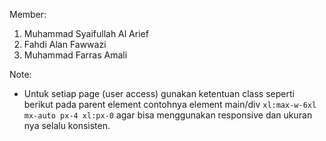 Member:
1. Muhammad Syaifullah Al Arief
2. Fahdi Alan Fawwazi
3. Muhammad Farras Amali

Note: 
- Untuk setiap page (user access) gunakan ketentuan class seperti berikut pada parent element contohnya element main/div `xl:max-w-6xl mx-auto px-4 xl:px-0` agar bisa menggunakan responsive dan ukuran nya selalu konsisten.